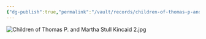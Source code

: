 ```yaml
---
{"dg-publish":true,"permalink":"/vault/records/children-of-thomas-p-and-martha-stull-kincaid-1/","tags":["Martha-Stull","Thomas-P-Kincaid"]}
---
```


![Children of Thomas P. and Martha Stull Kincaid 2.jpg](/img/user/assets/Children_of_Thomas_P._and_Martha_Stull_Kincaid.1.resources/Children%20of%20Thomas%20P.%20and%20Martha%20Stull%20Kincaid%202.jpg)
